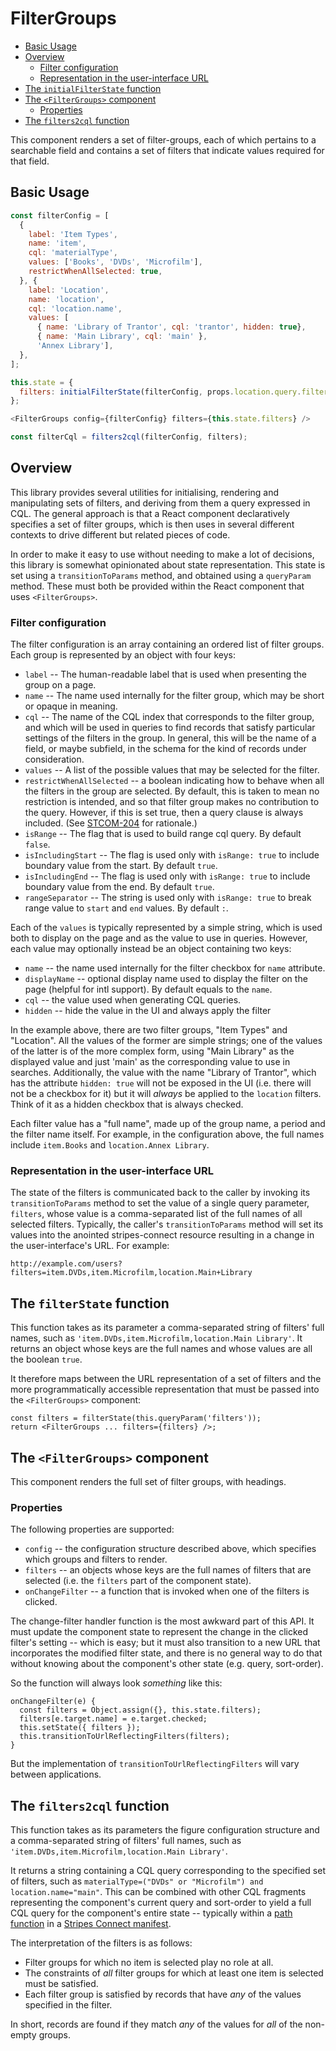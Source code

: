 # FilterGroups

<!-- md2toc -l 2 readme.md -->
* [Basic Usage](#basic-usage)
* [Overview](#overview)
    * [Filter configuration](#filter-configuration)
    * [Representation in the user-interface URL](#representation-in-the-user-interface-url)
* [The `initialFilterState` function](#the-initialfilterstate-function)
* [The `<FilterGroups>` component](#the-filtergroups-component)
    * [Properties](#properties)
* [The `filters2cql` function](#the-filters2cql-function)

This component renders a set of filter-groups, each of which pertains to a searchable field and contains a set of filters that indicate values required for that field.


## Basic Usage

```js
const filterConfig = [
  {
    label: 'Item Types',
    name: 'item',
    cql: 'materialType',
    values: ['Books', 'DVDs', 'Microfilm'],
    restrictWhenAllSelected: true,
  }, {
    label: 'Location',
    name: 'location',
    cql: 'location.name',
    values: [
      { name: 'Library of Trantor', cql: 'trantor', hidden: true},
      { name: 'Main Library', cql: 'main' },
      'Annex Library'],
  },
];

this.state = {
  filters: initialFilterState(filterConfig, props.location.query.filters),
};

<FilterGroups config={filterConfig} filters={this.state.filters} />

const filterCql = filters2cql(filterConfig, filters);
```


## Overview

This library provides several utilities for initialising, rendering
and manipulating sets of filters, and deriving from them a query
expressed in CQL. The general approach is that a React component
declaratively specifies a set of filter groups, which is then uses in
several different contexts to drive different but related pieces of
code.

In order to make it easy to use without needing to make a lot of
decisions, this library is somewhat opinionated about state
representation. This state is set using a `transitionToParams` method,
and obtained using a `queryParam` method. These must both be provided
within the React component that uses `<FilterGroups>`.


### Filter configuration

The filter configuration is an array containing an ordered list of
filter groups. Each group is represented by an object with four keys:

* `label` -- The human-readable label that is used when presenting the
  group on a page.
* `name` -- The name used internally for the filter group, which may
  be short or opaque in meaning.
* `cql` -- The name of the CQL index that corresponds to the filter
  group, and which will be used in queries to find records that
  satisfy particular settings of the filters in the group. In general,
  this will be the name of a field, or maybe subfield, in the schema
  for the kind of records under consideration.
* `values` -- A list of the possible values that may be selected for
  the filter.
* `restrictWhenAllSelected` -- a boolean indicating how to behave when
  all the filters in the group are selected. By default, this is taken
  to mean no restriction is intended, and so that filter group makes
  no contribution to the query. However, if this is set true, then a
  query clause is always included. (See
  [STCOM-204](https://issues.folio.org/browse/STCOM-204) for
  rationale.)
* `isRange` -- The flag that is used to build range cql query. By default `false`.
* `isIncludingStart` -- The flag is used only with `isRange: true` to include boundary value from the start. By default `true`.
* `isIncludingEnd` -- The flag is used only with `isRange: true` to include boundary value from the end. By default `true`.
* `rangeSeparator` -- The string is used only with `isRange: true` to break range value to `start` and `end` values. By default `:`.

Each of the `values` is typically represented by a simple string, which
is used both to display on the page and as the value to use in
queries. However, each value may optionally instead be an object
containing two keys:

* `name` -- the name used internally for the filter checkbox for `name` attribute.
* `displayName` -- optional display name used to display the filter on the page (helpful for intl support). By default equals to the `name`.
* `cql` -- the value used when generating CQL queries.
* `hidden` -- hide the value in the UI and always apply the filter

In the example above, there are two filter groups, "Item Types" and
"Location". All the values of the former are simple strings; one of
the values of the latter is of the more complex form, using "Main
Library" as the displayed value and just 'main' as the corresponding
value to use in searches. Additionally, the value with the name
"Library of Trantor", which has the attribute `hidden: true` will
not be exposed in the UI (i.e. there will not be a checkbox for it)
but it will _always_ be applied to the `location` filters. Think of it
as a hidden checkbox that is always checked.

Each filter value has a "full name", made up of the group name, a
period and the filter name itself. For example, in the configuration
above, the full names include `item.Books` and `location.Annex
Library`.

### Representation in the user-interface URL

The state of the filters is communicated back to the caller by
invoking its `transitionToParams` method to set the value of a single query
parameter, `filters`, whose value is a comma-separated list of the
full names of all selected filters. Typically, the caller's
`transitionToParams` method will set its values into the anointed
stripes-connect resource resulting in a change in the user-interface's
URL. For example:

	http://example.com/users?filters=item.DVDs,item.Microfilm,location.Main+Library


## The `filterState` function

This function takes as its parameter a comma-separated string of
filters' full names, such as `'item.DVDs,item.Microfilm,location.Main
Library'`. It returns an object whose keys are the full names and
whose values are all the boolean `true`.

It therefore maps between the URL representation of a set of filters
and the more programmatically accessible representation that must be
passed into the `<FilterGroups>` component:

	const filters = filterState(this.queryParam('filters'));
	return <FilterGroups ... filters={filters} />;

## The `<FilterGroups>` component

This component renders the full set of filter groups, with headings.

### Properties

The following properties are supported:

* `config` -- the configuration structure described above, which
  specifies which groups and filters to render.
* `filters` -- an objects whose keys are the full names of filters
  that are selected (i.e. the `filters` part of the component state).
* `onChangeFilter` -- a function that is invoked when one of the
  filters is clicked.

The change-filter handler function is the most awkward part of this
API. It must update the component state to represent the change in the
clicked filter's setting -- which is easy; but it must also transition
to a new URL that incorporates the modified filter state, and there is
no general way to do that without knowing about the component's other
state (e.g. query, sort-order).

So the function will always look _something_ like this:

	onChangeFilter(e) {
	  const filters = Object.assign({}, this.state.filters);
	  filters[e.target.name] = e.target.checked;
	  this.setState({ filters });
	  this.transitionToUrlReflectingFilters(filters);
	}

But the implementation of `transitionToUrlReflectingFilters` will vary
between applications.


## The `filters2cql` function

This function takes as its parameters the figure configuration
structure and a comma-separated string of filters' full names, such as
`'item.DVDs,item.Microfilm,location.Main Library'`.

It returns a string containing a CQL query corresponding to the
specified set of filters, such as
`materialType=("DVDs" or "Microfilm") and location.name="main"`. This
can be combined with other CQL fragments representing the component's
current query and sort-order to yield a full CQL query for the
component's entire state -- typically within a [path
function](https://github.com/folio-org/stripes-connect/blob/master/doc/api.md#functional-paths)
in a [Stripes Connect
manifest](https://github.com/folio-org/stripes-connect/blob/master/doc/api.md#the-connection-manifest).

The interpretation of the filters is as follows:

* Filter groups for which no item is selected play no role at all.
* The constraints of _all_ filter groups for which at least one item is
  selected must be satisfied.
* Each filter group is satisfied by records that have _any_ of the
  values specified in the filter.

In short, records are found if they match _any_ of the values for _all_ of
the non-empty groups.
